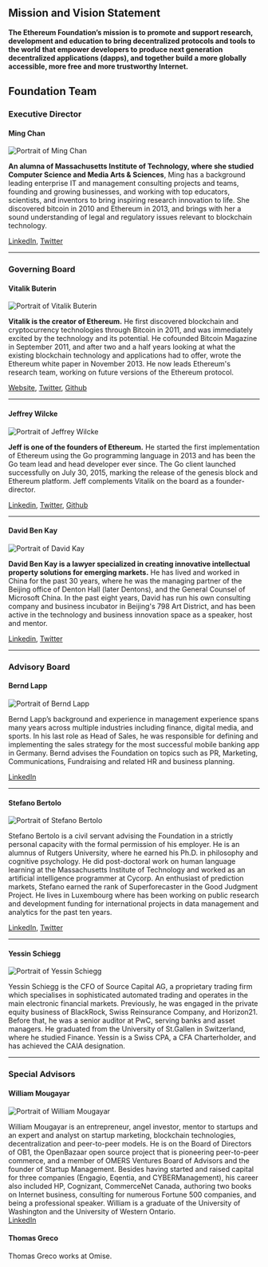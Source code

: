
## Mission and Vision Statement

**The Ethereum Foundation’s mission is to promote and support research, development and education to bring decentralized protocols and tools to the world that empower developers to produce next generation decentralized applications (dapps), and together build a more globally accessible, more free and more trustworthy Internet.**

## Foundation Team

### Executive Director

#### Ming Chan

![Portrait of Ming Chan](/images/portraits/ming-chan.jpg)

**An alumna of Massachusetts Institute of Technology, where she studied Computer Science and Media Arts & Sciences**, Ming has a background leading enterprise IT and management consulting projects and teams, founding and growing businesses, and working with top educators, scientists, and inventors to bring inspiring research innovation to life. She discovered bitcoin in 2010 and Ethereum in 2013, and brings with her a sound understanding of legal and regulatory issues relevant to blockchain technology.

[LinkedIn](https://ch.linkedin.com/in/mingchan88), [Twitter](https://twitter.com/mingchan88)

----

### Governing Board


#### Vitalik Buterin

![Portrait of Vitalik Buterin](/images/portraits/vitalik-buterin.jpg)

**Vitalik is the creator of Ethereum.** He first discovered blockchain and cryptocurrency technologies through Bitcoin in 2011, and was immediately excited by the technology and its potential. He cofounded Bitcoin Magazine in September 2011, and after two and a half years looking at what the existing blockchain technology and applications had to offer, wrote the Ethereum white paper in November 2013. He now leads Ethereum's research team, working on future versions of the Ethereum protocol.

[Website](https://www.vitalik.ca), [Twitter](https://twitter.com/vitalikbuterin), [Github](https://github.com/vbuterin/)

----



#### Jeffrey Wilcke

![Portrait of Jeffrey Wilcke](/images/portraits/Jeffrey.jpg)

**Jeff is one of the founders of Ethereum.** He started the first implementation of Ethereum using the Go programming language in 2013 and has been the Go team lead and head developer ever since. The Go client launched successfully on July 30, 2015, marking the release of the genesis block and Ethereum platform. Jeff complements Vitalik on the board as a founder-director.

[Linkedin](https://www.linkedin.com/in/jeffreywilcke), [Twitter](https://twitter.com/jeffehh), [Github](https://github.com/obscuren)

----



#### David Ben Kay

![Portrait of David Kay](/images/portraits/david-ben-kay.jpg)

**David Ben Kay is a lawyer specialized in creating innovative intellectual property solutions for emerging markets.** He has lived and worked in China for the past 30 years, where he was the managing partner of the Beijing office of Denton Hall (later Dentons), and the General Counsel of Microsoft China. In the past eight years, David has run his own consulting company and business incubator in Beijing's 798 Art District, and has been active in the technology and business innovation space as a speaker, host and mentor.

[Linkedin](https://www.linkedin.com/in/davidbenkay), [Twitter](https://twitter.com/davidbenkay)

----


### Advisory Board


#### Bernd Lapp

![Portrait of Bernd Lapp](/images/portraits/bernd-lapp.jpg)

Bernd Lapp’s background and experience in management experience spans many years across multiple industries including finance, digital media, and sports. In his last role as Head of Sales, he was responsible for defining and implementing the sales strategy for the most successful mobile banking app in Germany. Bernd advises the Foundation on topics such as PR, Marketing, Communications, Fundraising and related HR and business planning.


[LinkedIn](https://ch.linkedin.com/in/berndlapp)

------


#### Stefano Bertolo

![Portrait of Stefano Bertolo](/images/portraits/stefano-bartolo.jpg)

Stefano Bertolo is a civil servant advising the Foundation in a strictly personal capacity with the formal permission of his employer. He is an alumnus of Rutgers University, where he earned his Ph.D. in philosophy and cognitive psychology. He did post-doctoral work on human language learning at the Massachusetts Institute of Technology and worked as an artificial intelligence programmer at Cycorp. An enthusiast of prediction markets, Stefano earned the rank of Superforecaster in the Good Judgment Project. He lives in Luxembourg where has been working on public research and development funding for international projects in data management and analytics for the past ten years.

[LinkedIn](https://www.linkedin.com/in/stefanobertolo), [Twitter](https://twitter.com/sclopit)

------


#### Yessin Schiegg 

![Portrait of Yessin Schiegg ](/images/portraits/yessin.jpg)

Yessin Schiegg is the CFO of Source Capital AG, a proprietary trading firm which specialises in sophisticated automated trading and operates in the main electronic financial markets. Previously, he was engaged in the private equity business of BlackRock, Swiss Reinsurance Company, and Horizon21. Before that, he was a senior auditor at PwC, serving banks and asset managers. He graduated from the University of St.Gallen in Switzerland, where he studied Finance. Yessin is a Swiss CPA, a CFA Charterholder, and has achieved the CAIA designation.

----

### Special Advisors


#### William Mougayar
  
![Portrait of William Mougayar](/images/portraits/william-mougayar.jpg)
   
William Mougayar is an entrepreneur, angel investor, mentor to startups and an expert and analyst on startup marketing, blockchain technologies, decentralization and peer-to-peer models. He is on the Board of Directors of OB1, the OpenBazaar open source project that is pioneering peer-to-peer commerce, and a member of OMERS Ventures Board of Advisors and the founder of Startup Management. Besides having started and raised capital for three  companies (Engagio, Eqentia, and CYBERManagement), his career also included HP, Cognizant, CommerceNet Canada, authoring two books on Internet business, consulting for numerous Fortune 500 companies, and being a professional speaker. William is a graduate of the University of Washington and the University of Western Ontario.  
[LinkedIn](https://www.linkedin.com/in/williammougayar)

#### Thomas Greco 

Thomas Greco works at Omise.




